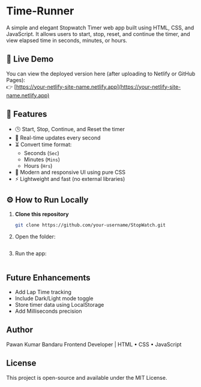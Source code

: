 # Time-Runner
A simple and elegant Stopwatch Timer web app built using HTML, CSS, and JavaScript.
It allows users to start, stop, reset, and continue the timer, and view elapsed time in seconds, minutes, or hours.
## 🚀 Live Demo
You can view the deployed version here (after uploading to Netlify or GitHub Pages):  
👉 [https://your-netlify-site-name.netlify.app](https://your-netlify-site-name.netlify.app)
## 🧩 Features
- 🕒 Start, Stop, Continue, and Reset the timer  
- 🔄 Real-time updates every second  
- ⏳ Convert time format:
  - Seconds (`Sec`)
  - Minutes (`Mins`)
  - Hours (`Hrs`)
- 🎨 Modern and responsive UI using pure CSS  
- ⚡ Lightweight and fast (no external libraries)
## ⚙️ How to Run Locally
1. **Clone this repository**
   ```bash
   git clone https://github.com/your-username/StopWatch.git
2. Open the folder:
   ```cd StopWatch
3. Run the app:
   ```Open the file index.html in your browser.
## Future Enhancements
- Add Lap Time tracking
- Include Dark/Light mode toggle
- Store timer data using LocalStorage
- Add Milliseconds precision
## Author
Pawan Kumar Bandaru
Frontend Developer | HTML • CSS • JavaScript
## License
This project is open-source and available under the MIT License.
